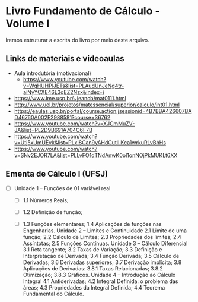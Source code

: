 # Livro Fundamento de Cálculo  - Volume I
Iremos estruturar a escrita do livro  por meio deste arquivo.

## Links de materiais e videoaulas
- Aula introdutória (motivacional)
  - <https://www.youtube.com/watch?v=WgHUHPlJETs&list=PLAudUnJeNg4tr-aiNyYCXE46L3qEZ2Nzx&index=i>
- <https://www.ime.usp.br/~jeancb/mat0111.html>
- <http://www.uel.br/projetos/matessencial/superior/calculo/int01.html>
- <https://eaulas.usp.br/portal/course.action;jsessionid=4B7BBA426607BAD46760A002E2988581?course=36762>
- <https://www.youtube.com/watch?v=XJCmMuZV-JA&list=PL2D9B691A704C6F7B>
- <https://www.youtube.com/watch?v=Utj5xUmUEvk&list=PLxI8Can9yAHdCutIIiKca1wrkuRLvBhHs>
- <https://www.youtube.com/watch?v=SNv2EJOR7LA&list=PLLvFO1dTNdAnwK0ol1onNOjPkMUKLt6XX>

## Ementa de Cálculo I (UFSJ)

- [ ] Unidade 1 – Funções de 01 variável real
  - [ ] 1.1 Números Reais;
  - [ ] 1.2 Definição de função;
  - [ ] 1.3 Funções elementares;
1.4 Aplicações de funções nas Engenharias.
Unidade 2 – Limites e Continuidade
2.1 Limite de uma função;
2.2 Cálculo de Limites;
2.3 Propriedades dos limites;
2.4 Assíntotas;
2.5 Funções Contínuas.
Unidade 3 – Cálculo Diferencial
3.1 Reta tangente;
3.2 Taxas de Variação;
3.3 Definição e Interpretação de Derivada;
3.4 Função Derivada;
3.5 Cálculo de Derivadas;
3.6 Derivadas superiores;
3.7 Derivação implícita;
3.8 Aplicações de Derivadas:
3.8.1 Taxas Relacionadas;
3.8.2 Otimização;
3.8.3 Gráficos.
Unidade 4 – Introdução ao Cálculo Integral
4.1 Antiderivadas;
4.2 Integral Definida: o problema das áreas;
4.3 Propriedades da Integral Definida;
4.4 Teorema Fundamental do Cálculo.

